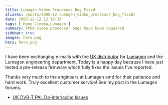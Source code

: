 ```yaml
---
title: Lumagen Video Processor Bug Fixed
aliases: /posts/2005-12-lumagen_video_processor_bug_fixed/
date: 2005-12-12 12:10:33
tags: [ Home Cinema,Lumagen ]
summary: FPGA video processor bugs have been squashed
sidebar: true
images: hero.png
hero: hero.png
---
```


I have been exchanging e-mails with the [UK distributor](http://www.convergent-av.co.uk)
for [Lumagen](http://www.lumagen.com) and the Lumagen engineering department.
Today is a happy day because I have just tested a pre-release firmware which
fully fixes the issues I've reported.

Thanks very much to the engineers at Lumagen amd for their patience and hard work.
Truly excellent customer service! See my post in the Lumagen forums.

  * [UK DVB-T PAL De-interlacing Issues](http://www.convergent-av.co.uk/forum/index.php?t=msg&th=393&start=0&rid=0)


